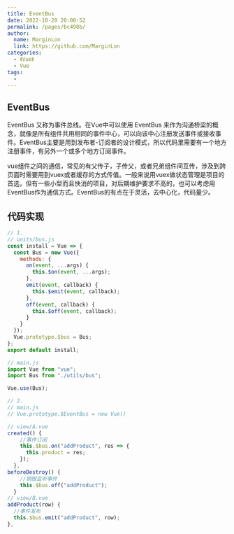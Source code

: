 ```yaml
---
title: EventBus
date: 2022-10-20 20:00:52
permalink: /pages/bc498b/
author: 
  name: MarginLon
  link: https://github.com/MarginLon
categories: 
  - 《Vue》
  - Vue
tags: 
  - 
---
```


## EventBus

EventBus 又称为事件总线。在Vue中可以使用 EventBus 来作为沟通桥梁的概念，就像是所有组件共用相同的事件中心，可以向该中心注册发送事件或接收事件。EventBus主要是用到发布者-订阅者的设计模式，所以代码里需要有一个地方注册事件，有另外一个或多个地方订阅事件。

vue组件之间的通信，常见的有父传子，子传父，或者兄弟组件间互传，涉及到跨页面时需要用到vuex或者缓存的方式传值。一般来说用vuex做状态管理是项目的首选，但有一些小型而且快消的项目，对后期维护要求不高的，也可以考虑用EventBus作为通信方式。EventBus的有点在于灵活，去中心化，代码量少。

## 代码实现

```js
// 1.
// units/bus.js
const install = Vue => {
  const Bus = new Vue({
    methods: {
      on(event, ...args) {
        this.$on(event, ...args);
      },
      emit(event, callback) {
        this.$emit(event, callback);
      },
      off(event, callback) {
        this.$off(event, callback);
      }
    }
  });
  Vue.prototype.$bus = Bus;
};
export default install;

// main.js
import Vue from "vue";
import Bus from "./utils/bus";

Vue.use(Bus);

// 2.
// main.js
// Vue.prototype.$EventBus = new Vue()
```

```js
// view/A.vue
created() {
    //事件订阅
    this.$bus.on("addProduct", res => {
      this.product = res;
    });
  },
beforeDestroy() {
    //销毁监听事件
    this.$bus.off("addProduct");
  }
// view/B.vue
addProduct(row) {
  //事件发布
  this.$bus.emit("addProduct", row);
},
```
